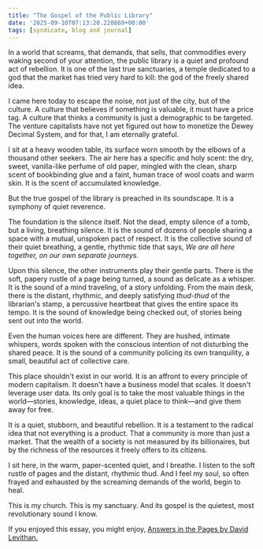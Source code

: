 ```yaml
---
title: "The Gospel of the Public Library"
date: '2025-09-10T07:13:20.220869+00:00'
tags: [syndicate, blog and journal]
---
```


In a world that screams, that demands, that sells, that commodifies every waking second of your attention, the public library is a quiet and profound act of rebellion. It is one of the last true sanctuaries, a temple dedicated to a god that the market has tried very hard to kill: the god of the freely shared idea.

I came here today to escape the noise, not just of the city, but of the culture. A culture that believes if something is valuable, it must have a price tag. A culture that thinks a community is just a demographic to be targeted. The venture capitalists have not yet figured out how to monetize the Dewey Decimal System, and for that, I am eternally grateful.

I sit at a heavy wooden table, its surface worn smooth by the elbows of a thousand other seekers. The air here has a specific and holy scent: the dry, sweet, vanilla-like perfume of old paper, mingled with the clean, sharp scent of bookbinding glue and a faint, human trace of wool coats and warm skin. It is the scent of accumulated knowledge.

But the true gospel of the library is preached in its soundscape. It is a symphony of quiet reverence.

The foundation is the silence itself. Not the dead, empty silence of a tomb, but a living, breathing silence. It is the sound of dozens of people sharing a space with a mutual, unspoken pact of respect. It is the collective sound of their quiet breathing, a gentle, rhythmic tide that says, *We are all here together, on our own separate journeys.*

Upon this silence, the other instruments play their gentle parts. There is the soft, papery rustle of a page being turned, a sound as delicate as a whisper. It is the sound of a mind traveling, of a story unfolding. From the main desk, there is the distant, rhythmic, and deeply satisfying *thud-thud* of the librarian's stamp, a percussive heartbeat that gives the entire space its tempo. It is the sound of knowledge being checked out, of stories being sent out into the world.

Even the human voices here are different. They are hushed, intimate whispers, words spoken with the conscious intention of not disturbing the shared peace. It is the sound of a community policing its own tranquility, a small, beautiful act of collective care.

This place shouldn't exist in our world. It is an affront to every principle of modern capitalism. It doesn't have a business model that scales. It doesn't leverage user data. Its only goal is to take the most valuable things in the world—stories, knowledge, ideas, a quiet place to think—and give them away for free.

It is a quiet, stubborn, and beautiful rebellion. It is a testament to the radical idea that not everything is a product. That a community is more than just a market. That the wealth of a society is not measured by its billionaires, but by the richness of the resources it freely offers to its citizens.

I sit here, in the warm, paper-scented quiet, and I breathe. I listen to the soft rustle of pages and the distant, rhythmic thud. And I feel my soul, so often frayed and exhausted by the screaming demands of the world, begin to heal.

This is my church. This is my sanctuary. And its gospel is the quietest, most revolutionary sound I know.

If you enjoyed this essay, you might enjoy, [Answers in the Pages by David Levithan.](https://bookshop.org/a/77/9780593484715)